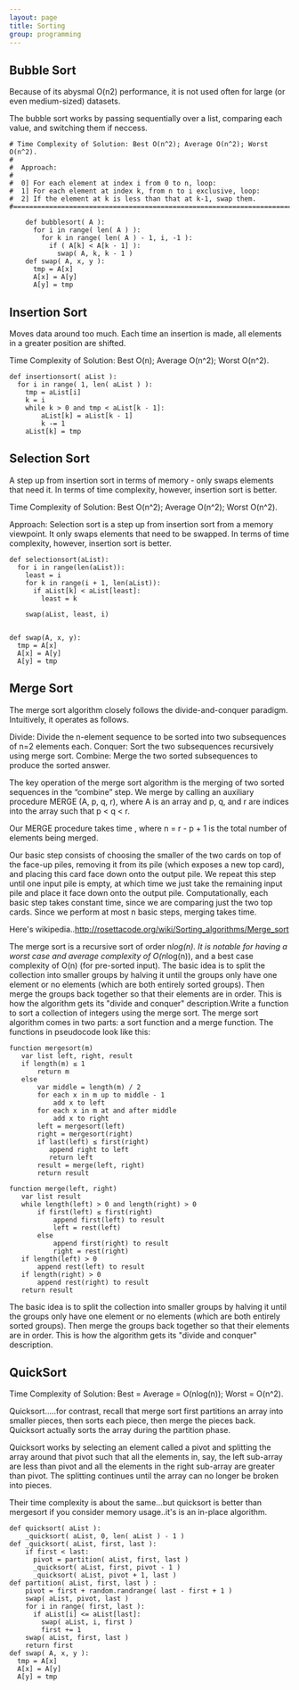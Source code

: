 ```yaml
---
layout: page
title: Sorting
group: programming
---
```


## Bubble Sort

Because of its abysmal O(n2) performance, it is not used often for large (or even medium-sized) datasets.

The bubble sort works by passing sequentially over a list, comparing each value, and switching them if neccess.

    # Time Complexity of Solution: Best O(n^2); Average O(n^2); Worst O(n^2).
    #
    #  Approach:
    #
    #  0] For each element at index i from 0 to n, loop:
    #  1] For each element at index k, from n to i exclusive, loop:
    #  2] If the element at k is less than that at k-1, swap them.
    #=======================================================================

        def bubblesort( A ):
          for i in range( len( A ) ):
            for k in range( len( A ) - 1, i, -1 ):
              if ( A[k] < A[k - 1] ):
                swap( A, k, k - 1 )
        def swap( A, x, y ):
          tmp = A[x]
          A[x] = A[y]
          A[y] = tmp


## Insertion Sort

Moves data around too much. Each time an insertion is made, all elements in a greater position are shifted.

Time Complexity of Solution: Best O(n); Average O(n^2); Worst O(n^2).

    def insertionsort( aList ):
      for i in range( 1, len( aList ) ):
        tmp = aList[i]
        k = i
        while k > 0 and tmp < aList[k - 1]:
            aList[k] = aList[k - 1]
            k -= 1
        aList[k] = tmp



## Selection Sort

A step up from insertion sort in terms of memory - only swaps elements that need it. 
In terms of time complexity, however, insertion sort is better.

Time Complexity of Solution: Best O(n^2); Average O(n^2); Worst O(n^2).

Approach:
Selection sort is a step up from insertion sort from a memory viewpoint.  It only swaps elements that need to be swapped. In terms of time complexity, however, insertion sort is better.


    def selectionsort(aList):
      for i in range(len(aList)):
        least = i
        for k in range(i + 1, len(aList)):
          if aList[k] < aList[least]:
            least = k

        swap(aList, least, i)


    def swap(A, x, y):
      tmp = A[x]
      A[x] = A[y]
      A[y] = tmp



## Merge Sort
The merge sort algorithm closely follows the divide-and-conquer paradigm. 
Intuitively, it operates as follows.

Divide: Divide the n-element sequence to be sorted into two subsequences of n=2 elements each.
Conquer: Sort the two subsequences recursively using merge sort.
Combine: Merge the two sorted subsequences to produce the sorted answer.

The key operation of the merge sort algorithm is the merging of two sorted
sequences in the “combine” step. We merge by calling an auxiliary procedure
MERGE (A, p, q, r), where A is an array and p, q, and r are indices into the array
such that p < q < r.

Our MERGE procedure takes time , where n = r - p + 1 is the total
number of elements being merged.

Our basic step consists of choosing the smaller of the two cards on top of the face-up piles, removing it
from its pile (which exposes a new top card), and placing this card face down onto
the output pile. We repeat this step until one input pile is empty, at which time
we just take the remaining input pile and place it face down onto the output pile.
Computationally, each basic step takes constant time, since we are comparing just
the two top cards. Since we perform at most n basic steps, merging takes  time.

Here's wikipedia..http://rosettacode.org/wiki/Sorting_algorithms/Merge_sort

The merge sort is a recursive sort of order n*log(n). It is notable for having a worst case and average complexity of O(n*log(n)), and a best case complexity of O(n) (for pre-sorted input). The basic idea is to split the collection into smaller groups by halving it until the groups only have one element or no elements (which are both entirely sorted groups). Then merge the groups back together so that their elements are in order. This is how the algorithm gets its "divide and conquer" description.Write a function to sort a collection of integers using the merge sort. The merge sort algorithm comes in two parts: a sort function and a merge function. The functions in pseudocode look like this:

    function mergesort(m)
       var list left, right, result
       if length(m) ≤ 1
           return m
       else
           var middle = length(m) / 2
           for each x in m up to middle - 1
               add x to left
           for each x in m at and after middle
               add x to right
           left = mergesort(left)
           right = mergesort(right)
           if last(left) ≤ first(right) 
              append right to left
              return left
           result = merge(left, right)
           return result

    function merge(left, right)
       var list result
       while length(left) > 0 and length(right) > 0
           if first(left) ≤ first(right)
               append first(left) to result
               left = rest(left)
           else
               append first(right) to result
               right = rest(right)
       if length(left) > 0 
           append rest(left) to result
       if length(right) > 0 
           append rest(right) to result
       return result


The basic idea is to split the collection into smaller groups by halving it until the groups only have one element or no elements (which are both entirely sorted groups). Then merge the groups back together so that their elements are in order. This is how the algorithm gets its "divide and conquer" description.



## QuickSort

Time Complexity of Solution: Best = Average = O(nlog(n)); Worst = O(n^2).

Quicksort.....for contrast, recall that merge sort
first partitions an array into smaller pieces, then sorts each piece,
then merge the pieces back. Quicksort actually sorts the array
during the partition phase.

Quicksort works by selecting an element called a pivot and splitting
the array around that pivot such that all the elements in, say, the
left sub-array are less than pivot and all the elements in the right
sub-array are greater than pivot. The splitting continues until the
array can no longer be broken into pieces. 

Their time complexity is about the same...but quicksort is better than 
mergesort if you consider memory usage..it's is an in-place algorithm.


    def quicksort( aList ):
        _quicksort( aList, 0, len( aList ) - 1 )
    def _quicksort( aList, first, last ):
        if first < last:
          pivot = partition( aList, first, last )
          _quicksort( aList, first, pivot - 1 )
          _quicksort( aList, pivot + 1, last )
    def partition( aList, first, last ) :
        pivot = first + random.randrange( last - first + 1 )
        swap( aList, pivot, last )
        for i in range( first, last ):
          if aList[i] <= aList[last]:
            swap( aList, i, first )
            first += 1
        swap( aList, first, last )
        return first
    def swap( A, x, y ):
      tmp = A[x]
      A[x] = A[y]
      A[y] = tmp






